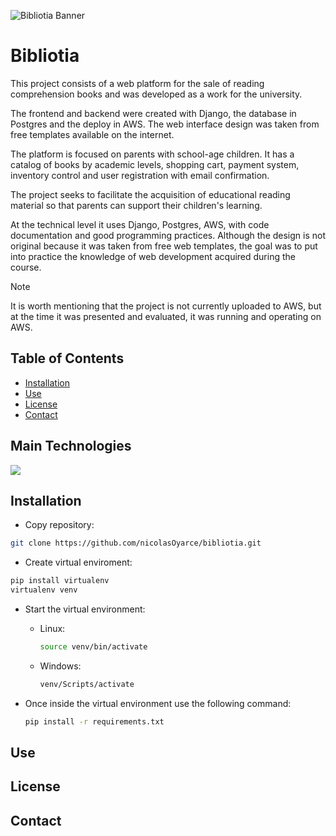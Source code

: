 ![Bibliotia Banner](/bibliotia/static/icons/bibliotia.png)
# Bibliotia
This project consists of a web platform for the sale of reading comprehension books and was developed as a work for the university.

The frontend and backend were created with Django, the database in Postgres and the deploy in AWS. The web interface design was taken from free templates available on the internet.

The platform is focused on parents with school-age children. It has a catalog of books by academic levels, shopping cart, payment system, inventory control and user registration with email confirmation.

The project seeks to facilitate the acquisition of educational reading material so that parents can support their children's learning.

At the technical level it uses Django, Postgres, AWS, with code documentation and good programming practices. Although the design is not original because it was taken from free web templates, the goal was to put into practice the knowledge of web development acquired during the course.

> [!NOTE]  
> It is worth mentioning that the project is not currently uploaded to AWS, but at the time it was presented and evaluated, it was running and operating on AWS.

## Table of Contents

  - [Installation](#installation)
  - [Use](#use)
  - [License](#license)
  - [Contact](#contact)

## Main Technologies
  <a href="https://skillicons.dev" align="center">
    <img src="https://skillicons.dev/icons?i=django,git,aws,bootstrap,css,cloudflare,github,html,js,md,postgresql,py,vscode&perline=14" />
  </a>

## Installation

  - Copy repository:
  ```bash
  git clone https://github.com/nicolasOyarce/bibliotia.git
  ```
  - Create virtual enviroment:
  ```bash
  pip install virtualenv
  virtualenv venv
  ```

  - Start the virtual environment:
    
      - Linux:
        ```bash
        source venv/bin/activate
        ```

      - Windows:
        ```bash
        venv/Scripts/activate
        ```
        
  - Once inside the virtual environment use the following command:
    ```bash
    pip install -r requirements.txt
    ```

<!--## Database Configuration
  Start the PostgreSQL service from the "Service Manager".

  1. Access the PostgreSQL console or its executable.
      ```bash
      # Access to the PostgreSQL console
      psql -U postgres
      ```

  2. Creates a database for the project.
      ```sql
      CREATE DATABASE bibliotia;
      ```
    
  3. Creates a user and assigns permissions.
      ```sql
      CREATE USER user_name WITH PASSWORD 'your_password';
      ALTER DATABASE database OWNER TO user;
      ```
      
  4. Create the ".env" file in the base directory.<br>
      ![image](https://github.com/nicolasOyarce/bibliotia/assets/101960895/27e20064-fbe6-4987-8f15-1d00203ece48)

  5. Once the file has been created copy and change the data.
     ```.env
      DB_NAME=bibliotia
      DB_USER=your_username
      DB_PASS=your_password
      DB_HOST=localhost
      DB_PORT=5432
     ```-->
      

## Use
## License
## Contact
